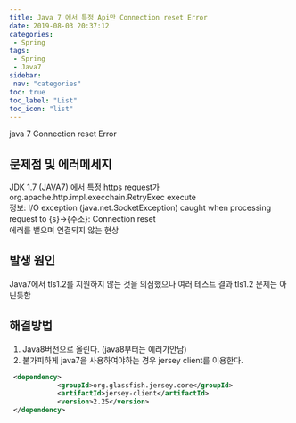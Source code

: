 ```yaml
---
title: Java 7 에서 특정 Api만 Connection reset Error 
date: 2019-08-03 20:37:12
categories: 
 - Spring
tags: 
 - Spring
 - Java7
sidebar:
 nav: "categories"
toc: true
toc_label: "List"
toc_icon: "list"
---
```


java 7 Connection reset Error

## 문제점 및 에러메세지

JDK 1.7 (JAVA7) 에서 특정 https request가   
org.apache.http.impl.execchain.RetryExec execute  
정보: I/O exception (java.net.SocketException) caught when processing request to {s}->{주소}: Connection reset  
에러를 뱉으며 연결되지 않는 현상

## 발생 원인
Java7에서 tls1.2를 지원하지 않는 것을 의심했으나 여러 테스트 결과 tls1.2 문제는 아닌듯함

## 해결방법
1. Java8버전으로 올린다. (java8부터는 에러가안남)
2. 불가피하게 java7을 사용하여야하는 경우 jersey client를 이용한다.  

```xml
 <dependency>
            <groupId>org.glassfish.jersey.core</groupId>
            <artifactId>jersey-client</artifactId>
            <version>2.25</version>
 </dependency>
```
